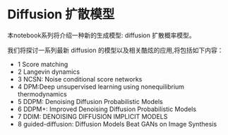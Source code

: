 # Diffusion 扩散模型

本notebook系列将介绍一种新的生成模型: diffusion 扩散概率模型。

我们将探讨一系列最新 diffusion 的模型以及相关酷炫的应用,将包括如下内容：

- 1 Score matching
- 2 Langevin dynamics
- 3 NCSN: Noise conditional score networks
- 4 DPM:Deep unsupervised learning using nonequilibrium thermodynamics
- 5 DDPM: Denoising Diffusion Probabilistic Models
- 6 DDPM+: Improved Denoising Diffusion Probabilistic Models
- 7 DDIM: DENOISING DIFFUSION IMPLICIT MODELS
- 8 guided-diffusion: Diffusion Models Beat GANs on Image Synthesis